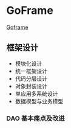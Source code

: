 # GoFrame

[Goframe](https://goframe.org/pages/viewpage.action?pageId=3672796)

## 框架设计

- 模块化设计
- 统一框架设计
- 代码分层设计
- 对象封装设计
- 单应用多系统设计
- 数据模型与业务模型

### DAO 基本痛点及改进

